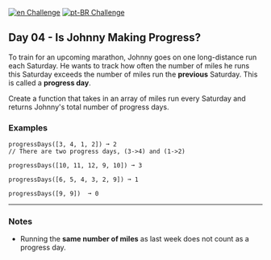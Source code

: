 [![en Challenge](https://img.shields.io/badge/-en-blue)](README.md)
[![pt-BR Challenge](https://img.shields.io/badge/-pt--BR-brightgreen)](README_pt-BR.md)

## Day 04 - Is Johnny Making Progress?

To train for an upcoming marathon, Johnny goes on one long-distance run each Saturday. He wants to track how often the number of miles he runs this Saturday exceeds the number of miles run the **previous** Saturday. This is called a **progress day**.

Create a function that takes in an array of miles run every Saturday and returns Johnny's total number of progress days.

### Examples

```text
progressDays([3, 4, 1, 2]) ➞ 2
// There are two progress days, (3->4) and (1->2)

progressDays([10, 11, 12, 9, 10]) ➞ 3

progressDays([6, 5, 4, 3, 2, 9]) ➞ 1

progressDays([9, 9])  ➞ 0
```

---

### Notes

- Running the **same number of miles** as last week does not count as a progress day.